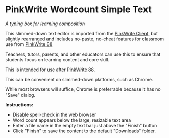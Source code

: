 # PinkWrite Wordcount Simple Text
*A typing box for learning composition*

This slimmed-down text editor is imported from the [PinkWrite Client](https://github.com/PinkWrite/PinkWrite-Client), but slightly rearranged and includes no-paste, no-cheat features for classroom use from [PinkWrite 88](https://github.com/PinkWrite/88)

Teachers, tutors, parents, and other educators can use this to ensure that students focus on learning content and core skill.

This is intended for use after [PinkWrite 88](https://github.com/PinkWrite/88).

This can be convenient on slimmed-down platforms, such as Chrome.

While most browsers will suffice, Chrome is preferrable because it has no "Save" dialog.

**Instructions:**

- Disable spell-check in the web browser
- Word count appears below the large, resizable text area
- Enter a file name in the empty text bar just above the "Finish" button
- Click "Finish" to save the content to the default "Downloads" folder.
